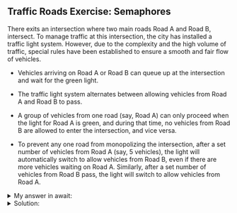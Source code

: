 ## Traffic Roads Exercise: Semaphores

There exits an intersection where two main roads Road A and Road B, intersect. To manage traffic at this intersection, the city has installed a traffic light system. However, due to the complexity and the high volume of traffic, special rules have been established to ensure a smooth and fair flow of vehicles.

- Vehicles arriving on Road A or Road B can queue up at the intersection and wait for the green light.

- The traffic light system alternates between allowing vehicles from Road A and Road B to pass.

- A group of vehicles from one road (say, Road A) can only proceed when the light for Road A is green, and during that time, no vehicles from Road B are allowed to enter the intersection, and vice versa.

- To prevent any one road from monopolizing the intersection, after a set number of vehicles from Road A (say, 5 vehicles), the light will automatically switch to allow vehicles from Road B, even if there are more vehicles waiting on Road A. Similarly, after a set number of vehicles from Road B pass, the light will switch to allow vehicles from Road A.


<details>
<summary>My answer in await: </summary>

    ```
    sem greenA = 1;
    sem greenB = 0;

    sem roadA = 1;
    sem roadB = 1;

    int carsA = 0;
    int carsB = 0;
    int cars_crossed = 0;

        
    process RoadACar [i=1 to N]{
        while (true){
            P(roadA);
            carsA ++;
            V(roadB);
            
            P(greenA); //wait until light is green
            cars_crossed ++;

            /*cross the road*/
            
            P(roadA);
            carsA --;
            V(roadA);

            if(cars_crossed == 5){
                cars_crossed = 0;
                V(greenB); // signal cars on roadB
            } else{
                V(greenA); //signal next car A
            }
 
        }
    }

    process RoadBCar [i=1 to N]{
        while (true){
            P(roadB);
            carsB ++;
            V(roadB);
            
            P(greenB); //wait until light is green
            cars_crossed ++;

            /*cross the road*/
            
            P(roadB);
            carsB --;
            V(roadB);

            if(cars_crossed == 5){
                cars_crossed = 0;
                V(greenA); // signal cars on roadB
            } else{
                V(greenB); //signal next car B
            }
        }
    }

    ```

</details>

<details>
<summary>Solution: </summary>
```

    sem greenA = 1; //green light for road A
    sem greenB = 0;

    int cars_crossed_A = 0;
    int cars_crossed_B = 0;

        
    process RoadACar [i=1 to N]{
        while (true){
            
            P(greenA); //wait until light is green
            
            cars_crossed_A ++; /*cross the road*/
            
            if(cars_crossed_A == 5){
                cars_crossed_A = 0;
                V(greenB); // signal cars on road B
            } else{
                V(greenA); //signal next car A
            }
 
        }
    }

    process RoadBCar [i=1 to N]{
        while (true){
            
            P(greenB); //wait until light is green
            cars_crossed_B ++; /*cross the road*/

            if(cars_crossed_B == 5){
                cars_crossed_B = 0;
                V(greenA); // signal cars on road A
            } else{
                V(greenB); //signal next car B
            }
        }
    }

```
</details>